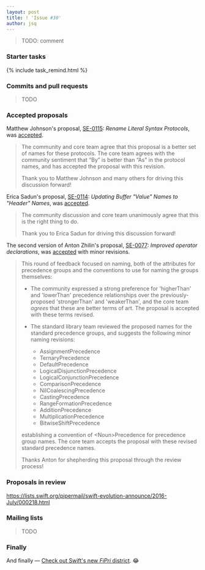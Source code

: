 ```yaml
---
layout: post
title: ! 'Issue #30'
author: jsq
---
```


> TODO: comment

<!--excerpt-->

### Starter tasks

{% include task_remind.html %}

### Commits and pull requests

> TODO

### Accepted proposals

Matthew Johnson's proposal, [SE-0115](https://github.com/apple/swift-evolution/blob/master/proposals/0115-literal-syntax-protocols.md): *Rename Literal Syntax Protocols*, was [accepted](https://lists.swift.org/pipermail/swift-evolution-announce/2016-July/000220.html).

> The community and core team agree that this proposal is a better set of names for these protocols.  The core team agrees with the community sentiment that “By” is better than “As” in the protocol names, and has accepted the proposal with this revision.
>
> Thank you to Matthew Johnson and many others for driving this discussion forward!

Erica Sadun's proposal, [SE-0114](https://github.com/apple/swift-evolution/blob/master/proposals/0114-buffer-naming.md): *Updating Buffer "Value" Names to "Header" Names*, was [accepted](https://lists.swift.org/pipermail/swift-evolution-announce/2016-July/000221.html).

> The community discussion and core team unanimously agree that this is the right thing to do.
>
> Thank you to Erica Sadun for driving this discussion forward!

The second version of Anton Zhilin's proposal, [SE-0077](https://github.com/apple/swift-evolution/blob/master/proposals/0077-operator-precedence.md): *Improved operator declarations*, was [accepted](https://lists.swift.org/pipermail/swift-evolution-announce/2016-July/000219.html) with minor revisions.

> This round of feedback focused on naming, both of the attributes for precedence groups and the conventions to use for naming the groups themselves:
>
> - The community expressed a strong preference for 'higherThan' and 'lowerThan' precedence relationships over the previously-proposed 'strongerThan' and 'weakerThan', and the core team *agrees* that these are better terms of art. The proposal is accepted with these terms revised.
>
> - The standard library team reviewed the proposed names for the standard precedence groups, and suggests the following minor naming revisions:
>
>    - AssignmentPrecedence
>    - TernaryPrecedence
>    - DefaultPrecedence
>    - LogicalDisjunctionPrecedence
>    - LogicalConjunctionPrecedence
>    - ComparisonPrecedence
>    - NilCoalescingPrecedence
>    - CastingPrecedence
>    - RangeFormationPrecedence
>    - AdditionPrecedence
>    - MultiplicationPrecedence
>    - BitwiseShiftPrecedence
>
> establishing a convention of \<Noun\>Precedence for precedence group names. The core team accepts the proposal with these revised standard precedence names.
>
> Thanks Anton for shepherding this proposal through the review process!

### Proposals in review

https://lists.swift.org/pipermail/swift-evolution-announce/2016-July/000218.html

### Mailing lists

> TODO

### Finally

And finally &mdash; [Check out Swift's new *FiPri* district](https://twitter.com/jckarter/status/752556978891689987). 😂
